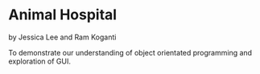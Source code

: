 # Animal Hospital 
by Jessica Lee and Ram Koganti 

To demonstrate our understanding of object orientated programming and exploration of GUI. 
